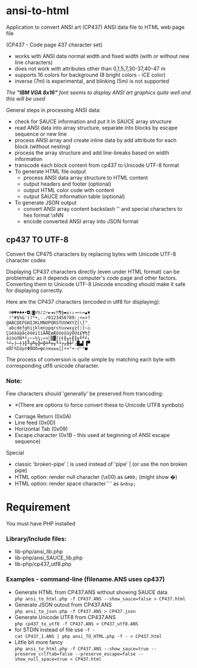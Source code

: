# ansi-to-html
Application to convert ANSI art (CP437) ANSI data file to HTML web page file

(CP437 - Code page 437 character set)

- works with ANSI data normal width and fixed width (with or without new line characters)
- does not work with attributes other than 0,1,5,7,30-37,40-47 m
- supports 16 colors for background (8 bright colors - iCE color)
- inverse (7m) is experimental, and blinking (5m) is not supported

_The ***"IBM VGA 8x16"*** font seems to display ANSI art graphics quite well and this will be used_

General steps in processing ANSI data:
   - check for SAUCE information and put it in SAUCE array structure
   - read ANSI data into array structure, separate into blocks by escape sequence or new line
   - process ANSI array and create inline data by add attribute for each block (without nesting)
   - process the array structure and add line-breaks based on width information
   - transcode each block content from cp437 to Unicode UTF-8 format
   - To generate HTML file output 
       - process ANSI data array structure to HTML content
       - output headers and footer (optional)
       - output HTML color code with content
       - output SAUCE information table (optional)
   - To generate JSON output 
       - convert ANSI array content backslash '\' and special characters to hex format \xNN
       - encode converted ANSI array into JSON format


## cp437 TO UTF-8
Convert the CP475 characters by replacing bytes with Unicode UTF-8 character codes

Displaying CP437 characters directly (even under HTML format) can be problematic as it depends on computer's code page and other factors.
Converting them to Unicode UTF-8 Unicode encoding should make it safe for displaying correctly.

Here are the CP437 characters (encoded in utf8 for displaying):
```ansi
 ☺☻♥♦♣♠•◘○◙♂♀♪♫☼►◄↕‼¶§▬↨↑↓→←∟↔▲▼ 
 !"#$%&'()*+,-./0123456789:;<=>?
@ABCDEFGHIJKLMNOPQRSTUVWXYZ[\]^_
`abcdefghijklmnopqrstuvwxyz{¦}~⌂
ÇüéâäàåçêëèïîìÄÅÉæÆôöòûùÿÖÜ¢£¥₧ƒ
áíóúñÑªº¿⌐¬½¼¡«»░▒▓│┤╡╢╖╕╣║╗╝╜╛┐
└┴┬├─┼╞╟╚╔╩╦╠═╬╧╨╤╥╙╘╒╓╫╪┘┌█▄▌▐▀
αßΓπΣσµτΦΘΩδ∞φε∩≡±≥≤⌠⌡÷≈°∙·√ⁿ²■ 
```
The process of conversion is quite simple by matching each byte with corresponding utf8 unicode character.

### Note:
Few characters should 'generally' be preserved from trancoding:
  * \*(There are options to force convert these to Unicode UTF8 symbols)
  - Carriage Return (0x0A)
  - Line feed (0x0D)
  - Horizontal Tab (0x09) 
  - Escape character (0x1B - this used at beginning of ANSI escape sequence)

Special
  - classic 'broken-pipe' ¦ is used instead of 'pipe' | (or use the non broken pipe)
  - HTML option: render null character (\x00) as ``&#00;`` (might show &#00;)
  - HTML option: render space character ' ' as ``&nbsp;``



# Requirement
You must have PHP installed

### Library/Include files:
* lib-php/ansi_lib.php
* lib-php/ansi_SAUCE_lib.php
* lib-php/cp437_utf8.php

### Examples - command-line (filename.ANS uses cp437) 
* Generate HTML from CP437.ANS without showing SAUCE data\
```php ansi_to_html.php -f CP437.ANS --show_sauce=false > CP437.html```
* Generate JSON outout from CP437.ANS \
```php ansi_to_json.php -f CP437.ANS > CP437.json```
* Generate Unicode UTF8 from  CP437.ANS\
```php cp437_to_utf8 -f CP437.ANS > CP437_utf8.ANS```
* for STDIN instead of file use ```-f -``` \
```cat CP437_1.ANS | php ansi_TO_HTML.php -f - > CP437.html ```
* Little bit more fancy \
```php ansi_to_html.php -f CP437.ANS --show_sauce=true --preserve_crlftab=false --preserve_escape=false --show_null_space=true > CP437.html```
 
